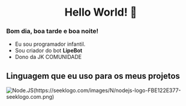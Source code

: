 <h1 align="center">Hello World! 👋</h1>

### Bom dia, boa tarde e boa noite!

- Eu sou programador infantil.
- Sou criador do bot **LipeBot**
- Dono da JK COMUNIDADE

## Linguagem que eu uso para os meus projetos

![Node.JS(https://seeklogo.com/images/N/nodejs-logo-FBE122E377-seeklogo.com.png)](https://nodejs.org/)
